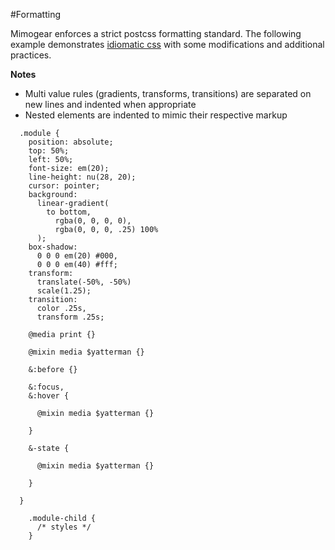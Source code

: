 #Formatting

Mimogear enforces a strict postcss formatting standard. The following example demonstrates [idiomatic css](https://github.com/necolas/idiomatic-css) with some modifications and additional practices.

**Notes**

* Multi value rules (gradients, transforms, transitions) are separated on new lines and indented when appropriate
* Nested elements are indented to mimic their respective markup

```postcss
  .module {
    position: absolute;
    top: 50%;
    left: 50%;
    font-size: em(20);
    line-height: nu(28, 20);
    cursor: pointer;
    background:
      linear-gradient(
        to bottom,
          rgba(0, 0, 0, 0),
          rgba(0, 0, 0, .25) 100%
      );
    box-shadow:
      0 0 0 em(20) #000,
      0 0 0 em(40) #fff;
    transform:
      translate(-50%, -50%)
      scale(1.25);
    transition:
      color .25s,
      transform .25s;

    @media print {}

    @mixin media $yatterman {}

    &:before {}

    &:focus,
    &:hover {

      @mixin media $yatterman {}

    }

    &-state {

      @mixin media $yatterman {}

    }

  }

    .module-child {
      /* styles */
    }
```
